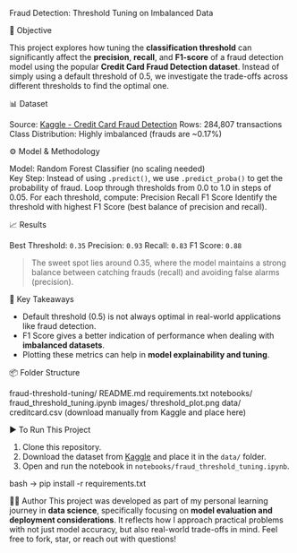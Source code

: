 Fraud Detection: Threshold Tuning on Imbalanced Data

🎯 Objective

This project explores how tuning the **classification threshold** can significantly affect the **precision**, **recall**, and **F1-score** of a fraud detection model using the popular **Credit Card Fraud Detection dataset**. Instead of simply using a default threshold of 0.5, we investigate the trade-offs across different thresholds to find the optimal one.

📊 Dataset

Source: [Kaggle - Credit Card Fraud Detection](https://www.kaggle.com/datasets/mlg-ulb/creditcardfraud)
Rows: 284,807 transactions
Class Distribution: Highly imbalanced (frauds are \~0.17%)

⚙️ Model & Methodology

Model: Random Forest Classifier (no scaling needed)   
Key Step: Instead of using `.predict()`, we use `.predict_proba()` to get the probability of fraud.
Loop through thresholds from 0.0 to 1.0 in steps of 0.05.
For each threshold, compute:
    Precision
    Recall
    F1 Score
Identify the threshold with highest F1 Score (best balance of precision and recall).

📈 Results

Best Threshold: `0.35`
Precision: `0.93`
Recall: `0.83`
F1 Score: `0.88`

> The sweet spot lies around 0.35, where the model maintains a strong balance between catching frauds (recall) and avoiding false alarms (precision).

🧠 Key Takeaways

* Default threshold (0.5) is not always optimal in real-world applications like fraud detection.
* F1 Score gives a better indication of performance when dealing with **imbalanced datasets**.
* Plotting these metrics can help in **model explainability and tuning**.

📦 Folder Structure

fraud-threshold-tuning/
  README.md
  requirements.txt
  notebooks/
    fraud_threshold_tuning.ipynb
  images/
    threshold_plot.png
  data/
    creditcard.csv (download manually from Kaggle and place here)


▶️ To Run This Project

1. Clone this repository.
2. Download the dataset from [Kaggle](https://www.kaggle.com/datasets/mlg-ulb/creditcardfraud) and place it in the `data/` folder.
3. Open and run the notebook in `notebooks/fraud_threshold_tuning.ipynb`.

bash -> pip install -r requirements.txt

👨‍💻 Author
This project was developed as part of my personal learning journey in **data science**, specifically focusing on **model evaluation and deployment considerations**. It reflects how I approach practical problems with not just model accuracy, but also real-world trade-offs in mind.
Feel free to fork, star, or reach out with questions!
